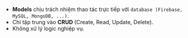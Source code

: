 - **Models** chịu trách nhiệm thao tác trực tiếp với `database (Firebase, MySQL, MongoDB, ...)`.
- Chỉ tập trung vào **CRUD** (Create, Read, Update, Delete).
- Không xử lý logic nghiệp vụ.